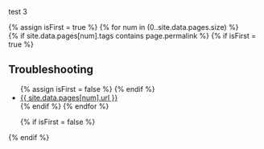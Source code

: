 test 3

{% assign isFirst = true %}
{% for num in (0..site.data.pages.size) %}	
	{% if site.data.pages[num].tags contains page.permalink %}
		{% if isFirst = true %}
## Troubleshooting
<ul>
			{% assign isFirst = false %}
		{% endif %}
		<li><a href="{{ site.data.pages[num].url }}">{{ site.data.pages[num].url }}</a></li>
	{% endif %}
{% endfor %}

{% if isFirst = false %}
</ul>
{% endif %}
